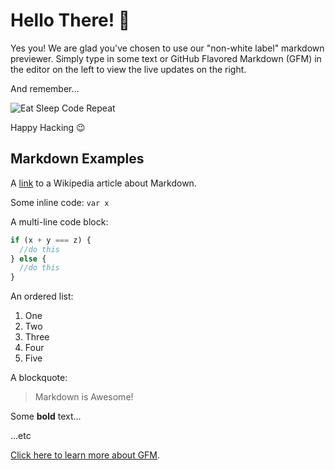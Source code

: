 # Hello There! 👋

Yes you! We are glad you've chosen to use our "non-white label" markdown previewer. Simply type in some text or GitHub Flavored Markdown (GFM) in the editor on the left to view the live updates on the right.

And remember...

![Eat Sleep Code Repeat](https://i.postimg.cc/pTrLF27M/eat-sleep-code-repeat-cropped-small.jpg)

Happy Hacking 😉

## Markdown Examples

A [link](https://en.wikipedia.org/wiki/Markdown) to a Wikipedia article about Markdown.

Some inline code: `var x`

A multi-line code block:

```javascript
if (x + y === z) {
  //do this
} else {
  //do this
}
```

An ordered list:

1.  One
2.  Two
3.  Three
4.  Four
5.  Five

A blockquote:

> Markdown is Awesome!

Some **bold** text...

...etc

[Click here to learn more about GFM](https://github.github.com/gfm/).
